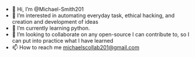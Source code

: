 - 👋 Hi, I’m @Michael-Smith201
- 👀 I’m interested in automating everyday task, ethical hacking, and creation and development of ideas
- 🌱 I’m currently learning python.
- 💞️ I’m looking to collaborate on any open-source I can contribute to, so I can put into practice what I have learned
- 📫 How to reach me michaelscollab201@gmail.com

<!---
Michael-Smith201/Michael-Smith201 is a ✨ special ✨ repository because its `README.md` (this file) appears on your GitHub profile.
You can click the Preview link to take a look at your changes.
--->
